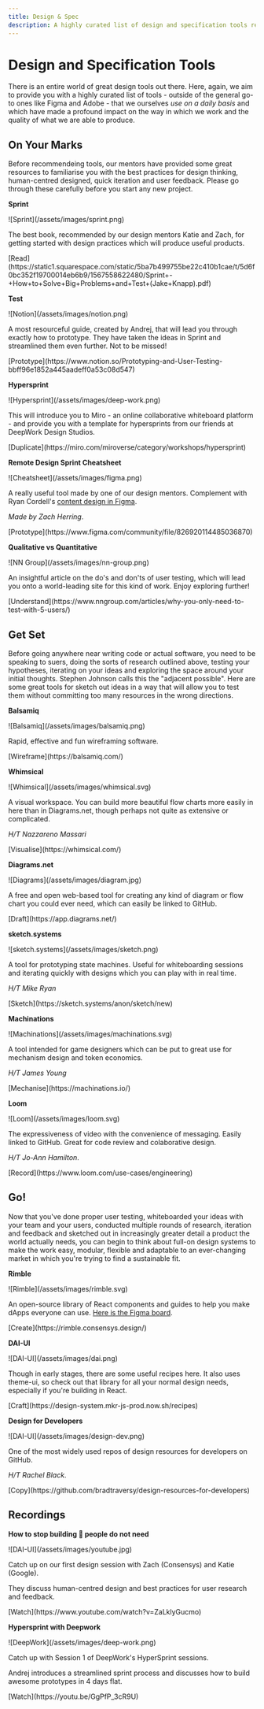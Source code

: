 ```yaml
---
title: Design & Spec
description: A highly curated list of design and specification tools recommended by our community.
---
```


# Design and Specification Tools

There is an entire world of great design tools out there. Here, again, we aim to provide you with a highly curated list of tools - outside of the general go-to ones like Figma and Adobe - that we ourselves _use on a daily basis_ and which have made a profound impact on the way in which we work and the quality of what we are able to produce.

## On Your Marks

Before recommendeing tools, our mentors have provided some great resources to familiarise you with the best practices for design thinking, human-centred designed, quick iteration and user feedback. Please go through these carefully before you start any new project.

<div markdown="1" class="card third sidebar gemoji tool">

**Sprint**

<div markdown="2" class="tool-image">
![Sprint](/assets/images/sprint.png)
</div>

The best book, recommended by our design mentors Katie and Zach, for getting started with design practices which will produce useful products.

<div markdown="3" class="tool-link">
[Read](https://static1.squarespace.com/static/5ba7b499755be22c410b1cae/t/5d6f0bc352f19700014eb6b9/1567558622480/Sprint+-+How+to+Solve+Big+Problems+and+Test+(Jake+Knapp).pdf)
</div>

</div>

<div markdown="1" class="card third sidebar gemoji tool">

**Test**

<div markdown="2" class="tool-image">
![Notion](/assets/images/notion.png)
</div>

A most resourceful guide, created by Andrej, that will lead you through exactly how to prototype. They have taken the ideas in Sprint and streamlined them even further. Not to be missed!

<div markdown="3" class="tool-link">
[Prototype](https://www.notion.so/Prototyping-and-User-Testing-bbff96e1852a445aadeff0a53c08d547)
</div>

</div>

<div markdown="1" class="card third sidebar gemoji tool">

**Hypersprint**

<div markdown="2" class="tool-image">
![Hypersprint](/assets/images/deep-work.png)
</div>

This will introduce you to Miro - an online collaborative whiteboard platform - and provide you with a template for hypersprints from our friends at DeepWork Design Studios.

<div markdown="3" class="tool-link">
[Duplicate](https://miro.com/miroverse/category/workshops/hypersprint)
</div>

</div>

<div markdown="1" class="clear"></div>

<div markdown="1" class="card third sidebar gemoji tool">

**Remote Design Sprint Cheatsheet**

<div markdown="2" class="tool-image">
![Cheatsheet](/assets/images/figma.png)
</div>

A really useful tool made by one of our design mentors. Complement with Ryan Cordell's [content design in Figma](https://medium.com/figma-design/how-to-do-content-design-ux-writing-in-figma-d0e0ee77661e).

_Made by Zach Herring_.

<div markdown="3" class="tool-link">
[Prototype](https://www.figma.com/community/file/826920114485036870)
</div>

</div>

<div markdown="1" class="card third sidebar gemoji tool">

**Qualitative vs Quantitative**

<div markdown="2" class="tool-image">
![NN Group](/assets/images/nn-group.png)
</div>

An insightful article on the do's and don'ts of user testing, which will lead you onto a world-leading site for this kind of work. Enjoy exploring further!

<div markdown="3" class="tool-link">
[Understand](https://www.nngroup.com/articles/why-you-only-need-to-test-with-5-users/)
</div>

</div>

<div markdown="1" class="clear"></div>

## Get Set

Before going anywhere near writing code or actual software, you need to be speaking to suers, doing the sorts of research outlined above, testing your hypotheses, iterating on your ideas and exploring the space around your initial thoughts. Stephen Johnson calls this the "adjacent possible". Here are some great tools for sketch out ideas in a way that will allow you to test them without committing too many resources in the wrong directions.

<div markdown="1" class="card third sidebar gemoji tool tool">

**Balsamiq**

<div markdown="2" class="tool-image">
![Balsamiq](/assets/images/balsamiq.png)
</div>

Rapid, effective and fun wireframing software.

<div markdown="3" class="tool-link">
[Wireframe](https://balsamiq.com/)
</div>

</div>

<div markdown="1" class="card third sidebar gemoji tool tool">

**Whimsical**

<div markdown="2" class="tool-image">
![Whimsical](/assets/images/whimsical.svg)
</div>

A visual workspace. You can build more beautiful flow charts more easily in here than in Diagrams.net, though perhaps not quite as extensive or complicated.

_H/T Nazzareno Massari_

<div markdown="3" class="tool-link">
[Visualise](https://whimsical.com/)
</div>

</div>

<div markdown="1" class="card third sidebar gemoji tool">

**Diagrams.net**

<div markdown="2" class="tool-image">
![Diagrams](/assets/images/diagram.jpg)
</div>

A free and open web-based tool for creating any kind of diagram or flow chart you could ever need, which can easily be linked to GitHub.

<div markdown="3" class="tool-link">
[Draft](https://app.diagrams.net/)
</div>

</div>

<div markdown="1" class="clear"></div>

<div markdown="1" class="card third sidebar gemoji tool tool">

**sketch.systems**

<div markdown="2" class="tool-image">
![sketch.systems](/assets/images/sketch.png)
</div>

A tool for prototyping state machines. Useful for whiteboarding sessions and iterating quickly with designs which you can play with in real time.

_H/T Mike Ryan_

<div markdown="3" class="tool-link">
[Sketch](https://sketch.systems/anon/sketch/new)
</div>

</div>

<div markdown="1" class="card third sidebar gemoji tool tool">

**Machinations**

<div markdown="2" class="tool-image">
![Machinations](/assets/images/machinations.svg)
</div>

A tool intended for game designers which can be put to great use for mechanism design and token economics.

_H/T James Young_

<div markdown="3" class="tool-link">
[Mechanise](https://machinations.io/)
</div>

</div>

<div markdown="1" class="card third sidebar gemoji tool">

**Loom**

<div markdown="2" class="tool-image">
![Loom](/assets/images/loom.svg)
</div>

The expressiveness of video with the convenience of messaging. Easily linked to GitHub. Great for code review and colaborative design.

_H/T Jo-Ann Hamilton_.

<div markdown="3" class="tool-link">
[Record](https://www.loom.com/use-cases/engineering)
</div>

</div>

<div markdown="1" class="clear"></div>

## Go!

Now that you've done proper user testing, whiteboarded your ideas with your team and your users, conducted multiple rounds of research, iteration and feedback and sketched out in increasingly greater detail a product the world actually needs, you can begin to think about full-on design systems to make the work easy, modular, flexible and adaptable to an ever-changing market in which you're trying to find a sustainable fit.

<div markdown="1" class="card third sidebar gemoji tool">

**Rimble**

<div markdown="2" class="tool-image">
![Rimble](/assets/images/rimble.svg)
</div>

An open-source library of React components and guides to help you make dApps everyone can use. [Here is the Figma board](https://www.figma.com/file/XB2ZoWIHTBnC4Pp7luierE/WIP-Rimble-design-system?node-id=452%3A5).

<div markdown="3" class="tool-link">
[Create](https://rimble.consensys.design/)
</div>

</div>

<div markdown="1" class="card third sidebar gemoji tool">

**DAI-UI**

<div markdown="2" class="tool-image">
![DAI-UI](/assets/images/dai.png)
</div>

Though in early stages, there are some useful recipes here. It also uses theme-ui, so check out that library for all your normal design needs, especially if you're building in React.

<div markdown="3" class="tool-link">
[Craft](https://design-system.mkr-js-prod.now.sh/recipes)
</div>

</div>

<div markdown="1" class="card third sidebar gemoji tool">

**Design for Developers**

<div markdown="2" class="tool-image">
![DAI-UI](/assets/images/design-dev.png)
</div>

One of the most widely used repos of design resources for developers on GitHub.

_H/T Rachel Black_.

<div markdown="3" class="tool-link">
[Copy](https://github.com/bradtraversy/design-resources-for-developers)
</div>

</div>

<div markdown="1" class="clear"></div>

## Recordings

<div markdown="1" class="card third sidebar gemoji tool">

**How to stop building 💩 people do not need**

<div markdown="2" class="tool-image">
![DAI-UI](/assets/images/youtube.jpg)
</div>

Catch up on our first design session with Zach (Consensys) and Katie (Google).

They discuss human-centred design and best practices for user research and feedback.

<div markdown="3" class="tool-link">
[Watch](https://www.youtube.com/watch?v=ZaLklyGucmo)
</div>

</div>

<div markdown="1" class="card third sidebar gemoji tool">

**Hypersprint with Deepwork**

<div markdown="2" class="tool-image">
![DeepWork](/assets/images/deep-work.png)
</div>

Catch up with Session 1 of DeepWork's HyperSprint sessions.

Andrej introduces a streamlined sprint process and discusses how to build awesome prototypes in 4 days flat.

<div markdown="3" class="tool-link">
[Watch](https://youtu.be/GgPfP_3cR9U)
</div>

</div>

<div markdown="1" class="clear"></div>








